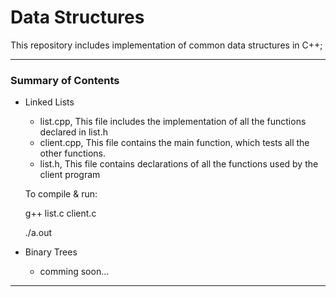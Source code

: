 # Data Structures
This repository includes implementation of common data structures in C++;

---
### Summary of Contents
* Linked Lists
  * list.cpp,
  This file includes the implementation of all the functions declared in list.h
  * client.cpp,
  This file contains the main function, which tests all the other functions.
  * list.h,
  This file contains declarations of all the functions used by the client program
  
  To compile & run:
  
  g++ list.c client.c
  
  ./a.out
  
* Binary Trees
  * comming soon...
 
 ---
